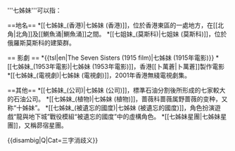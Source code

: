 '''七姊妹'''可以指：

==地名==
*[[七姊妹_(香港)|七姊妹 (香港)]]，位於香港東區的一處地方，在[[北角|北角]]及[[鰂魚涌|鰂魚涌]]之間。
*[[七姐妹_(莫斯科)|七姐妹 (莫斯科)]]，位於俄羅斯莫斯科的建築群。

== 影劇 ==
*{{tsl|en|The Seven Sisters (1915 film)|七姊妹 (1915年電影)}}
*[[七姊妹_(1953年電影)|七姊妹 (1953年電影)]]，香港[[卜萬蒼|卜萬蒼]]製作電影
*[[七姊妹_(電視劇)|七姊妹 (電視劇)]]，2001年香港無綫電視劇集。

==其他==
*[[七姊妹_(公司)|七姊妹 (公司)]]，標準石油分割後所形成的七家較大的石油公司。
*[[七姊妹_(植物)|七姊妹 (植物)]]，蔷薇科蔷薇属野蔷薇的变种，又称“十姊妹”。
*[[七姊妹_(被遺忘的國度)|七姊妹 (被遺忘的國度)]]，角色扮演遊戲“龍與地下城”戰役模組“被遺忘的國度”中的虛構角色。
*[[七姊妹星團|七姊妹星團]]，又稱昴宿星團。

{{disambig|Q|Cat=三字消歧义}}